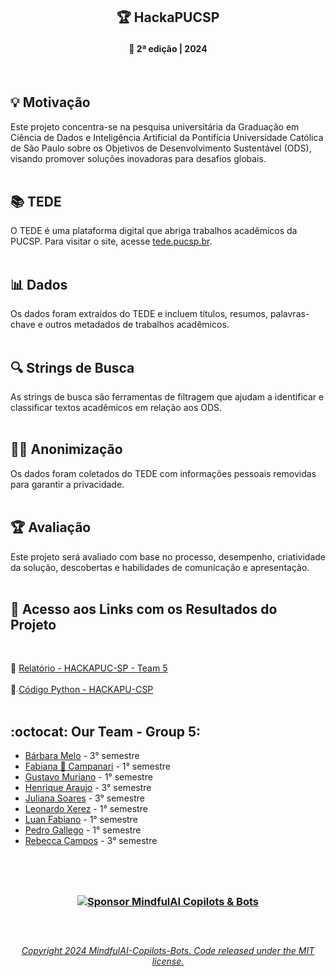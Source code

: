 <!-- icons

![Icon_mascote_YELLOW](https://github.com/MindfulAI-Copilots-Bots/HackaPUCSP/assets/113218619/6ce1bcd2-b748-421a-b638-8ea773944540)

![Icon_mascote_BLACK](https://github.com/MindfulAI-Copilots-Bots/HackaPUCSP/assets/113218619/2ad10613-8e14-4932-8ffb-0291a0409f6a) -->




<!-- brasao-PUCSP-assinatura-alternativa
<p align="center">  
<img src="https://github.com/MindfulAI-Copilots-Bots/HackaPUCSP/assets/113218619/5e2b963c-7c4b-49c9-a78d-9f5bda72befa" /> -->


  <!-- header_Puc_WHITE
<p align="center">  
<img src="(https://github.com/MindfulAI-Copilots-Bots/HackaPUCSP/assets/113218619/ae93b027-069c-43df-89f6-00650e3333aa
" />  -->  


  <!-- logo_CDIA_rounded_BLACK]
<p align="center">  
<img src="https://github.com/MindfulAI-Copilots-Bots/HackaPUCSP/assets/113218619/64fe8f40-4671-42ca-9788-1ac98c8d89de" />  -->  


 <!-- logo_CDIA_white_mobile_desk 
<p align="center">  
<img src="https://github.com/MindfulAI-Copilots-Bots/HackaPUCSP/assets/113218619/18b55b25-be35-44c6-be2c-6418297366f6" />  --> 


  <!-- header_Puc_white_mobile_desk -->  
<p align="center">  
<img src="" />  






  <!-- header_Puc_white_mobile_desk
<p align="center">  
<img src="" />  -->  


  




#

<!-- large_header_Puc_CDIA_mobile_desk
<p align="center">
<img src="https://github.com/MindfulAI-Copilots-Bots/HACKAPUC-SP/assets/113218619/6dd4ac60-6e78-48c0-979e-cb89d1fac752" />  --> 

  
 ##  <p align="center"> 🏆 HackaPUCSP
 #### <p align="center"> 📅 2ª edição | 2024

 <br>

## 💡 Motivação

Este projeto concentra-se na pesquisa universitária da Graduação em Ciência de Dados e Inteligência Artificial da Pontifícia Universidade Católica de São Paulo sobre os Objetivos de Desenvolvimento Sustentável (ODS), visando promover soluções inovadoras para desafios globais. <br><br>


## 📚 TEDE

O TEDE é uma plataforma digital que abriga trabalhos acadêmicos da PUCSP. Para visitar o site, acesse [tede.pucsp.br](https://tede.pucsp.br/). <br><br>

## 📊 Dados

Os dados foram extraídos do TEDE e incluem títulos, resumos, palavras-chave e outros metadados de trabalhos acadêmicos. <br><br>

## 🔍 Strings de Busca

As strings de busca são ferramentas de filtragem que ajudam a identificar e classificar textos acadêmicos em relação aos ODS. <br><br>

## 🕵️‍♀️ Anonimização

Os dados foram coletados do TEDE com informações pessoais removidas para garantir a privacidade.  <br><br>

## 🏆 Avaliação

Este projeto será avaliado com base no processo, desempenho, criatividade da solução, descobertas e habilidades de comunicação e apresentação.<br><br>

## 🔗 Acesso aos Links com os Resultados do Projeto

 <br>

📌 [Relatório - HACKAPUC-SP - Team 5](https://github.com/MindfulAI-Copilots-Bots/HACKAPUCSP/blob/ce085344cc355a47ff9c286cf28784ae6ea6fe3c/Resultados/relato%CC%81rio%20hackapucsp_Grupo_5.pdf) <br><br>
🐍 [Código Python - HACKAPU-CSP](https://github.com/MindfulAI-Copilots-Bots/HACKAPUCSP/blob/a541669b14ed26160b1dbf07a64c421e36ec4a1e/Resultados/hackaPUCSP.py) <br><br>


## :octocat: Our Team - Group 5: 

- [Bárbara Melo]( https://github.com/BarbaraMelo2928) - 3° semestre <br>   
- [Fabiana 🚀 Campanari](https://github.com/FabianaCampanari) - 1° semestre <br>
- [Gustavo Muriano]() - 1° semestre <br>
- [Henrique Araujo](https://github.com/skRichsk) - 3° semestre <br>
- [Juliana Soares](https://github.com/julianamiranda1) - 3° semestre <br>
- [Leonardo Xerez]() - 1° semestre <br>
- [Luan Fabiano](https://github.com/LuanFabiano28) - 1° semestre <br>
- [Pedro Gallego]() - 1° semestre <br>
- [Rebecca Campos](https://github.com/becamparezzo) - 3° semestre <br>

 
#
 <br>

### <p align="center"> [![Sponsor MindfulAI Copilots & Bots](https://img.shields.io/badge/Sponsor-MindfulAI%20Copilots%20%26%20Bots-brightgreen?logo=GitHub)](https://github.com/sponsors/MindfulAI-Copilots-Bots) <br><br>

#

 ###### <p align="center"> [Copyright 2024 MindfulAI-Copilots-Bots. Code released under the  MIT license.](https://github.com/MindfulAI-Copilots-Bots/HACKAPUCSP/blob/1f52fe3745392c0454d03ab7162670d9b09361bf/LICENSE)




